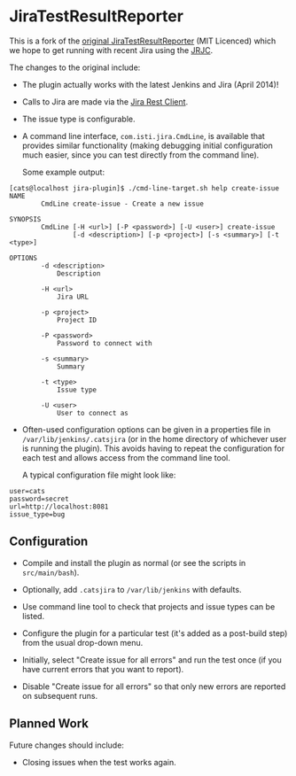 JiraTestResultReporter
======================

This is a fork of the [original
JiraTestResultReporter](https://github.com/maplesteve/JiraTestResultReporter)
(MIT Licenced) which we hope to get running with recent Jira using the
[JRJC](https://ecosystem.atlassian.net/wiki/display/JRJC/Home).

The changes to the original include:

* The plugin actually works with the latest Jenkins and Jira (April
  2014)!

* Calls to Jira are made via the [Jira Rest
  Client](https://ecosystem.atlassian.net/wiki/display/JRJC/Home).

* The issue type is configurable.

* A command line interface, `com.isti.jira.CmdLine`, is available that
  provides similar functionality (making debugging initial
  configuration much easier, since you can test directly from the
  command line).

  Some example output:

```
[cats@localhost jira-plugin]$ ./cmd-line-target.sh help create-issue
NAME
        CmdLine create-issue - Create a new issue

SYNOPSIS
        CmdLine [-H <url>] [-P <password>] [-U <user>] create-issue
                [-d <description>] [-p <project>] [-s <summary>] [-t <type>]

OPTIONS
        -d <description>
            Description

        -H <url>
            Jira URL

        -p <project>
            Project ID

        -P <password>
            Password to connect with

        -s <summary>
            Summary

        -t <type>
            Issue type

        -U <user>
            User to connect as
```

* Often-used configuration options can be given in a properties file
  in `/var/lib/jenkins/.catsjira` (or in the home directory of
  whichever user is running the plugin).  This avoids having to repeat
  the configuration for each test and allows access from the command
  line tool.

  A typical configuration file might look like:

```
user=cats
password=secret
url=http://localhost:8081
issue_type=bug
```

## Configuration

* Compile and install the plugin as normal (or see the scripts in
  `src/main/bash`).

* Optionally, add `.catsjira` to `/var/lib/jenkins` with defaults.

* Use command line tool to check that projects and issue types can be
  listed.

* Configure the plugin for a particular test (it's added as a
  post-build step) from the usual drop-down menu.

* Initially, select "Create issue for all errors" and run the test
  once (if you have current errors that you want to report).

* Disable "Create issue for all errors" so that only new errors are
  reported on subsequent runs.

## Planned Work

Future changes should include:

* Closing issues when the test works again.

